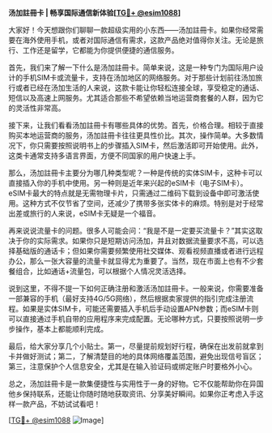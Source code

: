 **汤加註冊卡 | 畅享国际通信新体验[[TG💪+ @esim1088](https://t.me/s/esim1088)]**

大家好！今天想跟你们聊聊一款超级实用的小东西——汤加註冊卡。如果你经常需要在海外使用手机，或者对国际通信有需求，这款产品绝对值得你关注。无论是旅行、工作还是留学，它都能为你提供便捷的通信服务。

首先，我们来了解一下什么是汤加註冊卡。简单来说，这是一种专门为国际用户设计的手机SIM卡或流量卡，支持在汤加地区的网络服务。对于那些计划前往汤加旅行或者已经在汤加生活的人来说，这款卡能让你轻松连接全球，享受稳定的通话、短信以及高速上网服务。尤其适合那些不希望依赖当地运营商套餐的人群，因为它的灵活性非常高。

接下来，让我们看看汤加註冊卡有哪些具体的优势。首先，价格合理。相较于直接购买本地运营商的服务，汤加註冊卡往往更具性价比。其次，操作简单。大多数情况下，你只需要按照说明书上的步骤插入SIM卡，然后激活即可开始使用。此外，这类卡通常支持多语言界面，方便不同国家的用户快速上手。

那么，汤加註冊卡主要分为哪几种类型呢？一种是传统的实体SIM卡，这种卡可以直接插入你的手机中使用。另一种则是近年来兴起的eSIM卡（电子SIM卡）。eSIM卡最大的特点就是无需物理卡片，只需通过二维码下载到设备中即可激活使用。这种方式不仅节省了空间，还减少了携带多张实体卡的麻烦。特别是对于经常出差或旅行的人来说，eSIM卡无疑是一个福音。

再来说说流量卡的问题。很多人可能会问：“我是不是一定要买流量卡？”其实这取决于你的实际需求。如果你只是短期访问汤加，并且对数据流量要求不高，可以选择基础版的通话卡；但如果你需要频繁使用社交媒体、观看视频直播或者进行远程办公，那么一张大容量的流量卡就显得尤为重要了。当然，现在市面上也有不少套餐组合，比如通话+流量包，可以根据个人情况灵活选择。

说到这里，不得不提一下如何正确注册和激活汤加註冊卡。一般来说，你需要准备一部兼容的手机（最好支持4G/5G网络），然后根据卖家提供的指引完成注册流程。如果是实体SIM卡，可能还需要插入手机后手动设置APN参数；而eSIM卡则可以直接通过手机自带的应用程序来完成配置。无论哪种方式，只要按照说明一步步操作，基本上都能顺利完成。

最后，给大家分享几个小贴士。第一，尽量提前规划好行程，确保在出发前就拿到卡并做好测试；第二，了解清楚目的地的具体网络覆盖范围，避免出现信号盲区；第三，注意保护个人信息安全，尤其是在输入验证码或绑定账户时要格外小心。

总之，汤加註冊卡是一款集便捷性与实用性于一身的好物。它不仅能帮助你在异国他乡保持联系，还能让你随时随地获取资讯、分享美好瞬间。如果你正考虑入手这样一款产品，不妨试试看吧！

[[TG💪+ @esim1088](https://t.me/s/esim1088) ![Image](https://i.postimg.cc/4NQfJmqS/Snipaste-2025-05-13-00-14-12.png)]